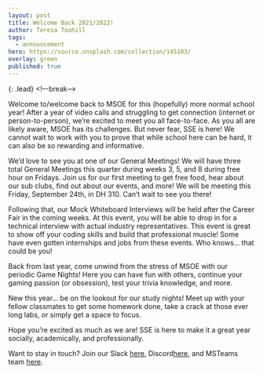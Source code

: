 ```yaml
---
layout: post
title: Welcome Back 2021/2022!
author: Teresa Toohill
tags:
  - announcement
hero: https://source.unsplash.com/collection/145103/
overlay: green
published: true
---
```

{: .lead}
<!–-break-–>

Welcome to/welcome back to MSOE for this (hopefully) more normal school year! After a year of video calls and struggling to get connection (internet or person-to-person), we’re excited to meet you all face-to-face. As you all are likely aware, MSOE has its challenges. But never fear, SSE is here! We cannot wait to work with you to prove that while school here can be hard, it can also be so rewarding and informative.

We’d love to see you at one of our General Meetings! We will have three total General Meetings this quarter during weeks 3, 5, and 8 during free hour on Fridays. Join us for our first meeting to get free food, hear about our sub clubs, find out about our events, and more! We will be meeting this Friday, September 24th, in DH 310. Can’t wait to see you there!

Following that, our Mock Whiteboard Interviews will be held after the Career Fair in the coming weeks. At this event, you will be able to drop in for a technical interview with actual industry representatives. This event is great to show off your coding skills and build that professional muscle! Some have even gotten internships and jobs from these events. Who knows… that could be you!

Back from last year, come unwind from the stress of MSOE with our periodic Game Nights! Here you can have fun with others, continue your gaming passion (or obsession), test your trivia knowledge, and more. 

New this year… be on the lookout for our study nights! Meet up with your fellow classmates to get some homework done, take a crack at those ever long labs, or simply get a space to focus. 

Hope you’re excited as much as we are! SSE is here to make it a great year socially, academically, and professionally.

Want to stay in touch? Join our Slack [here](https://msoe-sse.slack.com), Discord[here](https://discord.gg/KxuYazNmuQ), and MSTeams team [here](https://teams.microsoft.com/l/team/19%3a038fecd33eb040aabd4821df0fabf907%40thread.tacv2/conversations?groupId=841726d7-4db7-4143-8526-c837d6998beb&tenantId=4046ceac-fdd3-46c9-ac80-b7c4a49bab70). 
